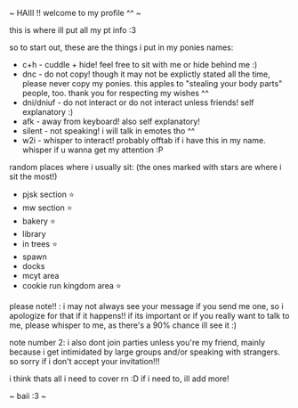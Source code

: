 ~ HAIII !! welcome to my profile ^^ ~

this is where ill put all my pt info :3

so to start out,
these are the things i put in my ponies names:

- c+h - cuddle + hide! feel free to sit with me or hide behind me :)
- dnc - do not copy! though it may not be explictly stated all the time, please never copy my ponies. this apples to "stealing your body parts" people, too. thank you for respecting my wishes ^^
- dni/dniuf - do not interact or do not interact unless friends! self explanatory :)
- afk - away from keyboard! also self explanatory!
- silent - not speaking! i will talk in emotes tho ^^
- w2i - whisper to interact! probably offtab if i have this in my name. whisper if u wanna get my attention :P

random places where i usually sit:
(the ones marked with stars are where i sit the most!)

- pjsk section ⭐
- mw section ⭐
- bakery ⭐
- library
- in trees ⭐
- spawn
- docks
- mcyt area
- cookie run kingdom area ⭐

please note!! : i may not always see your message if you send me one, so i apologize for that if it happens!! if its important or if you really want to talk to me, please whisper to me, as there's a 90% chance ill see it :)

note number 2: i also dont join parties unless you're my friend, mainly because i get intimidated by large groups and/or speaking with strangers. so sorry if i don't accept your invitation!!!

i think thats all i need to cover rn :D if i need to, ill add more!

~ baii :3 ~
